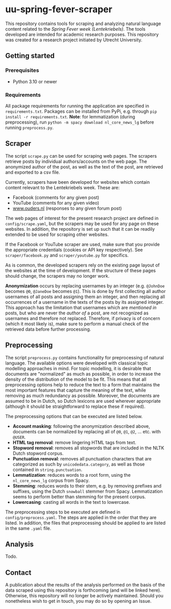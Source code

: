 # uu-spring-fever-scraper
This repository contains tools for scraping and analyzing natural language content related to the *Spring Fever week (Lentekriebels)*.
The tools developed are intended for academic research purposes.
This repository was created for a research project initiated by Utrecht University.

## Getting started

### Prerequisites

- Python 3.10 or newer

### Requirements
All package requirements for running the application are specified in `requirements.txt`. 
Packages can be installed from PyPi, e.g. through `pip install -r requirements.txt`.
**Note**: for lemmatization (during preprocessing), run `python -m spacy download nl_core_news_lg` before running `preprocess.py`.


## Scraper

The script `scrape.py` can be used for scraping web pages.
The scrapers retrieve posts by individual authors/accounts on the web page.
The anonymized author of the post, as well as the text of the post, are retrieved and exported to a csv file.

Currently, scrapers have been developed for websites which contain content relevant to the Lentekriebels week.
These are:
* Facebook (comments for any given post)
* YouTube (comments for any given video) 
* www.ouders.nl (responses to any given forum post)

The web pages of interest for the present research project are defined in `config/scrape.yaml`, but the scrapers may be used for any page on these websites.
In addition, the repository is set up such that it can be readily extended to be used for scraping other websites.

If the Facebook or YouTube scraper are used, make sure that you provide the appropriate credentials (cookies or API key respectively).
See `scraper/facebook.py` and `scraper/youtube.py` for specifics.

As is common, the developed scrapers rely on the existing page layout of the websites at the time of development. If the structure of these pages should change, the scrapers may no longer work.

**Anonymization** occurs by replacing usernames by an integer (e.g. `@JohnDoe` becomes `@0`, `@JaneDoe` becomes `@1`).
This is done by first collecting all author usernames of all posts and assigning them an integer, and then replacing all occurrences of a username in the texts of the posts by its assigned integer.
This approach has the limitation that usernames which are *mentioned in* posts, but who are never the *author of* a post, are not recognized as usernames and therefore not replaced.
Therefore, if privacy is of concern (which it most likely is), make sure to perform a manual check of the retrieved data before further processing.

## Preprocessing

The script `preprocess.py` contains functionality for preprocessing of natural language.
The available options were developed with classical topic modelling approaches in mind.
For topic modelling, it is desirable that documents are "normalized" as much as possible, in order to increase the density of the distribution of the model to be fit.
This means that all preprocessing options help to reduce the text to a form that maintains the most important features that capture the meaning of the text, while removing as much redundancy as possible.
Moreover, the documents are assumed to be in Dutch, so Dutch lexicons are used wherever appropriate (although it should be straightforward to replace these if required).

The preprocessing options that can be executed are listed below.

* **Account masking**: following the anonymization described above, documents can be normalized by replacing all of `@0`, `@1`, `@2`, ... etc. with `@USER`.
* **HTML tag removal**: remove lingering HTML tags from text.
* **Stopword removal**: removes all stopwords that are included in the NLTK Dutch stopword corpus.
* **Punctuation removal**: removes all punctuation characters that are categorized as such by `unicodedata.category`, as well as those contained in `string.punctuation`.
* **Lemmatization**: reduces words to a root form, using the `nl_core_news_lg` corpus from Spacy.
* **Stemming**: reduces words to their stem, e.g. by removing prefixes and suffixes, using the Dutch `snowball` stemmer from Spacy. Lemmatization seems to perform better than stemming for the present corpus.
* **Lowercasing**: casting all words in the text to lowercase.

The preprocessing steps to be executed are defined in `config/preprocess.yaml`.
The steps are applied in the order that they are listed.
In addition, the files that preprocessing should be applied to are listed in the same `.yaml` file.

## Analysis

Todo.

## Contact

A publication about the results of the analysis performed on the basis of the data scraped using this repository is forthcoming (and will be linked here).
Otherwise, this repository will no longer be actively maintained.
Should you nonetheless wish to get in touch, you may do so by opening an Issue.
